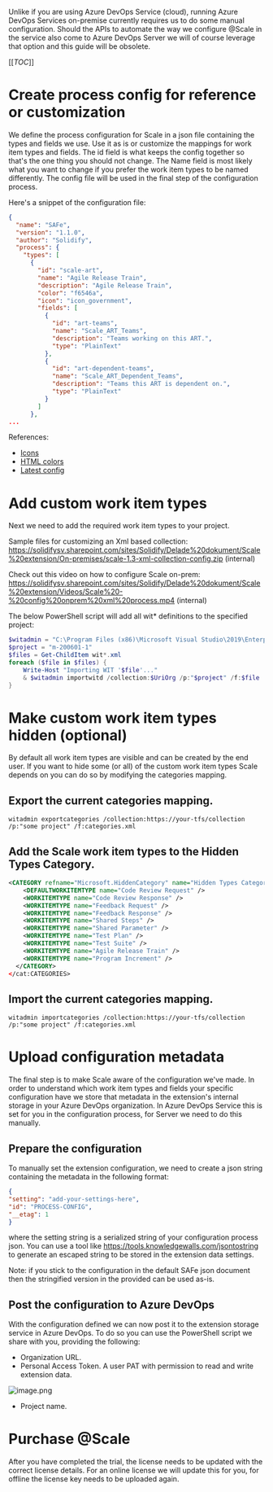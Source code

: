 Unlike if you are using Azure DevOps Service (cloud), running Azure DevOps Services on-premise currently requires us to do some manual configuration. Should the APIs to automate the way we configure @Scale in the service also come to Azure DevOps Server we will of course leverage that option and this guide will be obsolete.

[[_TOC_]]

# Create process config for reference or customization
We define the process configuration for Scale in a json file containing the types and fields we use. Use it as is or customize the mappings for work item types and fields. The id field is what keeps the config together so that's the one thing you should not change. The Name field is most likely what you want to change if you prefer the work item types to be named differently. The config file will be used in the final step of the configuration process.

Here's a snippet of the configuration file:
    
```json
{
  "name": "SAFe",
  "version": "1.1.0",
  "author": "Solidify",
  "process": {
    "types": [
      {
        "id": "scale-art",
        "name": "Agile Release Train",
        "description": "Agile Release Train",
        "color": "f6546a",
        "icon": "icon_government",
        "fields": [
          {
            "id": "art-teams",
            "name": "Scale_ART_Teams",
            "description": "Teams working on this ART.",
            "type": "PlainText"
          },
          {
            "id": "art-dependent-teams",
            "name": "Scale_ART_Dependent_Teams",
            "description": "Teams this ART is dependent on.",
            "type": "PlainText"
          }
        ]
      },
...
```

References:
* [Icons](https://docs.microsoft.com/en-us/azure/devops/reference/xml/process-configuration-xml-element?view=azure-devops#specify-wit-icons)
* [HTML colors](https://www.w3schools.com/colors/colors_picker.asp)
* [Latest config](https://github.com/solidify/scale/tree/master/config)

# Add custom work item types
Next we need to add the required work item types to your project.

Sample files for customizing an Xml based collection: https://solidifysv.sharepoint.com/sites/Solidify/Delade%20dokument/Scale%20extension/On-premises/scale-1.3-xml-collection-config.zip (internal)

Check out this video on how to configure Scale on-prem: https://solidifysv.sharepoint.com/sites/Solidify/Delade%20dokument/Scale%20extension/Videos/Scale%20-%20config%20onprem%20xml%20process.mp4 (internal)

The below PowerShell script will add all wit* definitions to the specified project:

```powershell
$witadmin = "C:\Program Files (x86)\Microsoft Visual Studio\2019\Enterprise\Common7\IDE\CommonExtensions\Microsoft\TeamFoundation\Team Explorer\witadmin.exe"
$project = "m-200601-1"
$files = Get-ChildItem wit*.xml
foreach ($file in $files) {
    Write-Host "Importing WIT '$file'..."
    & $witadmin importwitd /collection:$UriOrg /p:"$project" /f:$file
}
```

# Make custom work item types hidden (optional)
By default all work item types are visible and can be created by the end user. If you want to hide some (or all) of the custom work item types Scale depends on you can do so by modifying the categories mapping.

## Export the current categories mapping.

`witadmin exportcategories /collection:https://your-tfs/collection /p:"some project" /f:categories.xml`

## Add the Scale work item types to the Hidden Types Category.
```xml
<CATEGORY refname="Microsoft.HiddenCategory" name="Hidden Types Category">
    <DEFAULTWORKITEMTYPE name="Code Review Request" />
    <WORKITEMTYPE name="Code Review Response" />
    <WORKITEMTYPE name="Feedback Request" />
    <WORKITEMTYPE name="Feedback Response" />
    <WORKITEMTYPE name="Shared Steps" />
    <WORKITEMTYPE name="Shared Parameter" />
    <WORKITEMTYPE name="Test Plan" />
    <WORKITEMTYPE name="Test Suite" />
    <WORKITEMTYPE name="Agile Release Train" />
    <WORKITEMTYPE name="Program Increment" />
  </CATEGORY>
</cat:CATEGORIES>
```

## Import the current categories mapping.

`witadmin importcategories /collection:https://your-tfs/collection /p:"some project" /f:categories.xml`

# Upload configuration metadata 
The final step is to make Scale aware of the configuration we've made. In order to understand which work item types and fields your specific configuration have we store that metadata in the extension's internal storage in your Azure DevOps organization. In Azure DevOps Service this is set for you in the configuration process, for Server we need to do this manually.

## Prepare the configuration
To manually set the extension configuration, we need to create a json string containing the metadata in the following format:

```json
{
"setting": "add-your-settings-here",
"id": "PROCESS-CONFIG",
"__etag": 1
}
```

where the setting string is a serialized string of your configuration process json. You can use a tool like https://tools.knowledgewalls.com/jsontostring to generate an escaped string to be stored in the extension data settings.

Note: if you stick to the configuration in the default SAFe json document then the stringified version in the provided can be used as-is.

## Post the configuration to Azure DevOps
With the configuration defined we can now post it to the extension storage service in Azure DevOps. To do so you can use the PowerShell script we share with you, providing the following:
* Organization URL.
* Personal Access Token. A user PAT with permission to read and write extension data.

![image.png](/.attachments/image-4b4c16d0-3720-4033-86c5-5191725ae33a.png)

* Project name.

# Purchase @Scale
After you have completed the trial, the license needs to be updated with the correct license details. For an online license we will update this for you, for offline the license key needs to be uploaded again.
